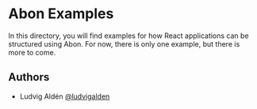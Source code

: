 # Abon Examples

In this directory, you will find examples for how React applications can be structured using Abon. For now, there is only one example, but there is more to come.

## Authors

- Ludvig Aldén [@ludvigalden](https://github.com/ludvigalden)
